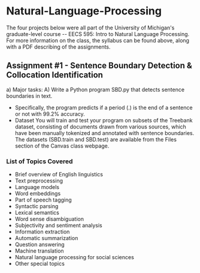 # Natural-Language-Processing
The four projects below were all part of the University of Michigan's graduate-level course -- EECS 595: Intro to Natural Language Processing. For more information on the class, the syllabus can be found above, along with a PDF describing of the assignments.

## Assignment #1 - Sentence Boundary Detection & Collocation Identification
a) Major tasks:
A) Write a Python program SBD.py that detects sentence boundaries in text.
  - Specifically, the program predicts if a period (.) is the end of a sentence or not with 99.2% accuracy.
  - Dataset You will train and test your program on subsets of the Treebank dataset, consisting of documents drawn from various sources, which have been manually tokenized and annotated with sentence boundaries. The datasets (SBD.train and SBD.test) are available from the Files section of the Canvas class webpage.

### List of Topics Covered
- Brief overview of English linguistics
- Text preprocessing
- Language models
- Word embeddings
- Part of speech tagging
- Syntactic parsing
- Lexical semantics
- Word sense disambiguation
- Subjectivity and sentiment analysis
- Information extraction
 - Automatic summarization
 - Question answering
 - Machine translation
 - Natural language processing for social sciences
 - Other special topics
